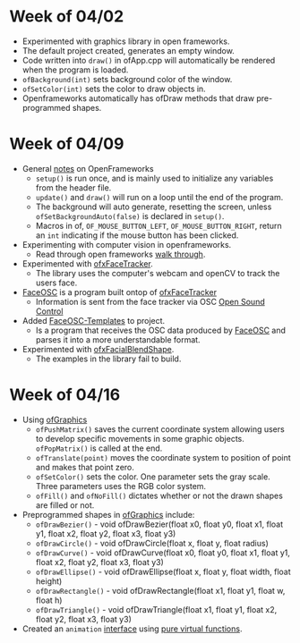 # Week of 04/02
* Experimented with graphics library in open frameworks.
* The default project created, generates an empty window.
* Code written into `draw()` in ofApp.cpp will automatically be rendered when the program is loaded.
* `ofBackground(int)` sets background color of the window. 
* `ofSetColor(int)` sets the color to draw objects in.
* Openframeworks automatically has ofDraw methods that draw pre-programmed shapes.

# Week of 04/09
* General [notes](https://openframeworks.cc/ofBook/chapters/how_of_works.html) on OpenFrameworks
    * `setup()` is run once, and is mainly used to initialize any variables from the header file.
    * `update()` and `draw()` will run on a loop until the end of the program.
    * The background will auto generate, resetting the screen, unless `ofSetBackgroundAuto(false)` is declared in `setup()`.
    * Macros in of, `OF_MOUSE_BUTTON_LEFT`, `OF_MOUSE_BUTTON_RIGHT`, return an `int` indicating if the mouse button has been clicked.
* Experimenting with computer vision in openframeworks.
    * Read through open frameworks [walk through](https://openframeworks.cc/ofBook/chapters/image_processing_computer_vision.html).
* Experimented with [ofxFaceTracker](https://github.com/kylemcdonald/ofxFaceTracker).
    * The library uses the computer's webcam and openCV to track the users face.
* [FaceOSC](https://github.com/kylemcdonald/ofxFaceTracker/releases) is a program built ontop of [ofxFaceTracker](https://github.com/kylemcdonald/ofxFaceTracker)
    * Information is sent from the face tracker via OSC [Open Sound Control](https://github.com/openframeworks/ofBook/blob/master/chapters/game_design/chapter.md#so-what-is-osc-anyway)
* Added [FaceOSC-Templates](https://github.com/CreativeInquiry/FaceOSC-Templates) to project.
    * Is a program that receives the OSC data produced by [FaceOSC](https://github.com/kylemcdonald/ofxFaceTracker/releases) and parses it into a more understandable format.
* Experimented with [ofxFacialBlendShape](https://github.com/iwanao731/ofxFacialBlendShape).
    * The examples in the library fail to build.

# Week of 04/16
* Using [ofGraphics](https://openframeworks.cc/documentation/graphics/ofGraphics/)
    * `ofPushMatrix()` saves the current coordinate system allowing users to develop specific movements in some graphic objects. `ofPopMatrix()` is called at the end.
    * `ofTranslate(point)` moves the coordinate system to position of point and makes that point zero.
    * `ofSetColor()` sets the color. One parameter sets the gray scale. Three parameters uses the RGB color system.
    * `ofFill()` and `ofNoFill()` dictates whether or not the drawn shapes are filled or not.
* Preprogrammed shapes in [ofGraphics](https://openframeworks.cc/documentation/graphics/ofGraphics/) include:
    * `ofDrawBezier()` - void ofDrawBezier(float x0, float y0, float x1, float y1, float x2, float y2, float x3, float y3)
    * `ofDrawCircle()` - void ofDrawCircle(float x, float y, float radius)
    * `ofDrawCurve()` - void ofDrawCurve(float x0, float y0, float x1, float y1, float x2, float y2, float x3, float y3)
    * `ofDrawEllipse()` - void ofDrawEllipse(float x, float y, float width, float height)
    * `ofDrawRectangle()` - void ofDrawRectangle(float x1, float y1, float w, float h)
    * `ofDrawTriangle()` - void ofDrawTriangle(float x1, float y1, float x2, float y2, float x3, float y3)
* Created an `animation` [interface](https://www.tutorialspoint.com/cplusplus/cpp_interfaces.htm) using [pure virtual functions](https://www.tutorialspoint.com/cplusplus/cpp_interfaces.htm).